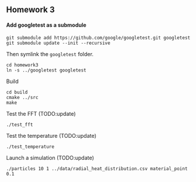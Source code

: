 ## Homework 3


#### Add googletest as a submodule
```
git submodule add https://github.com/google/googletest.git googletest
git submodule update --init --recursive
``` 

Then symlink the ```googletest``` folder.
```
cd homework3
ln -s ../googletest googletest
```

Build
```
cd build
cmake ../src
make
```

Test the FFT (TODO:update)
```
./test_fft
```


Test the temperature (TODO:update)

```
./test_temperature
```

Launch a simulation (TODO:update)

```
./particles 10 1 ../data/radial_heat_distribution.csv material_point 0.1 
```

